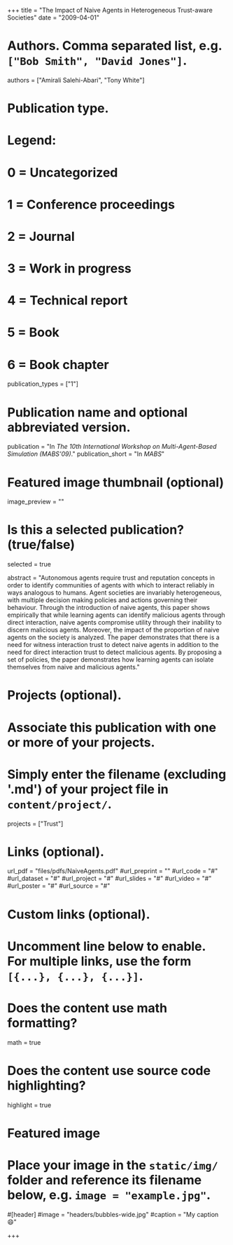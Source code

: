 +++
title = "The Impact of Naive Agents in Heterogeneous Trust-aware Societies"
date = "2009-04-01"


# Authors. Comma separated list, e.g. `["Bob Smith", "David Jones"]`.
authors = ["Amirali Salehi-Abari", "Tony White"]


# Publication type.
# Legend:
# 0 = Uncategorized
# 1 = Conference proceedings
# 2 = Journal
# 3 = Work in progress
# 4 = Technical report
# 5 = Book
# 6 = Book chapter
publication_types = ["1"]

# Publication name and optional abbreviated version.
publication = "In *The 10th International Workshop on Multi-Agent-Based Simulation (MABS'09)*."
publication_short = "In *MABS*"



# Featured image thumbnail (optional)
image_preview = ""

# Is this a selected publication? (true/false)
selected = true

abstract = "Autonomous agents require trust and reputation concepts in order to identify communities of agents with which to interact reliably in ways analogous to humans. Agent societies are invariably heterogeneous, with multiple decision making policies and actions governing their behaviour. Through the introduction of naive agents, this paper shows empirically that while learning agents can identify malicious agents through direct interaction, naive agents compromise utility through their inability to discern malicious agents. Moreover, the impact of the proportion of naive agents on the society is analyzed. The paper demonstrates that there is a need for witness interaction trust to detect naive agents in addition to the need for direct interaction trust to detect malicious agents. By proposing a set of policies, the paper demonstrates how learning agents can isolate themselves from naive and malicious agents."

# Projects (optional).
#   Associate this publication with one or more of your projects.
#   Simply enter the filename (excluding '.md') of your project file in `content/project/`.
projects = ["Trust"]

# Links (optional).
url_pdf = "files/pdfs/NaiveAgents.pdf"
#url_preprint = ""
#url_code = "#"
#url_dataset = "#"
#url_project = "#"
#url_slides = "#"
#url_video = "#"
#url_poster = "#"
#url_source = "#"

# Custom links (optional).
#   Uncomment line below to enable. For multiple links, use the form `[{...}, {...}, {...}]`.

# Does the content use math formatting?
math = true

# Does the content use source code highlighting?
highlight = true

# Featured image
# Place your image in the `static/img/` folder and reference its filename below, e.g. `image = "example.jpg"`.
#[header]
#image = "headers/bubbles-wide.jpg"
#caption = "My caption :smile:"

+++
